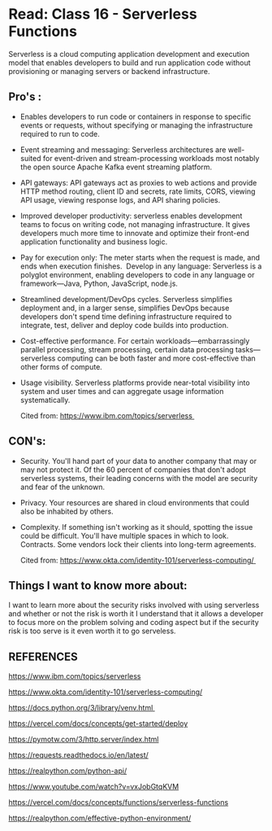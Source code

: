 # Read: Class 16 - Serverless Functions

Serverless is a cloud computing application development and execution model that enables developers to build and run application code without provisioning or managing servers or backend infrastructure.

## Pro's :
- Enables developers to run code or containers in response to specific events or requests, without specifying or managing the infrastructure required to run to code.

- Event streaming and messaging: Serverless architectures are well-suited for event-driven and stream-processing workloads most notably the open source Apache Kafka event streaming platform.

- API gateways: API gateways act as proxies to web actions and provide HTTP method routing, client ID and secrets, rate limits, CORS, viewing API usage, viewing response logs, and API sharing policies.

- Improved developer productivity: serverless enables development teams to focus on writing code, not managing infrastructure. It gives developers much more time to innovate and optimize their front-end application functionality and business logic.

- Pay for execution only: The meter starts when the request is made, and ends when execution finishes. 
Develop in any language: Serverless is a polyglot environment, enabling developers to code in any language or framework—Java, Python, JavaScript, node.js.

- Streamlined development/DevOps cycles. Serverless simplifies deployment and, in a larger sense, simplifies DevOps because developers don't spend time defining infrastructure required to integrate, test, deliver and deploy code builds into production.

- Cost-effective performance. For certain workloads—embarrassingly parallel processing, stream processing, certain data processing tasks—serverless computing can be both faster and more cost-effective than other forms of compute.

- Usage visibility. Serverless platforms provide near-total visibility into system and user times and can aggregate usage information systematically.


  Cited from: https://www.ibm.com/topics/serverless 

## CON's: 
- Security. You'll hand part of your data to another company that may or may not protect it. Of the 60 percent of companies that don't adopt serverless systems, their leading concerns with the model are security and fear of the unknown. 

- Privacy. Your resources are shared in cloud environments that could also be inhabited by others. 

- Complexity. If something isn't working as it should, spotting the issue could be difficult. You'll have multiple spaces in which to look. 
Contracts. Some vendors lock their clients into long-term agreements. 


  Cited from: https://www.okta.com/identity-101/serverless-computing/ 




## Things I want to know more about:
I want to learn more about the security risks involved with using serverless and whether or not the risk is worth it I understand that it allows a developer to focus more on the problem solving and coding aspect but if the security risk is too serve is it even worth it to go serveless.




## REFERENCES 

https://www.ibm.com/topics/serverless

https://www.okta.com/identity-101/serverless-computing/

https://docs.python.org/3/library/venv.html 

https://vercel.com/docs/concepts/get-started/deploy

https://pymotw.com/3/http.server/index.html

https://requests.readthedocs.io/en/latest/

https://realpython.com/python-api/

https://www.youtube.com/watch?v=vxJobGtqKVM

https://vercel.com/docs/concepts/functions/serverless-functions

https://realpython.com/effective-python-environment/
